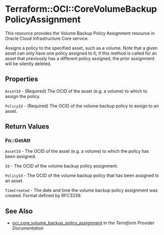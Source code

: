 # Terraform::OCI::CoreVolumeBackupPolicyAssignment

This resource provides the Volume Backup Policy Assignment resource in Oracle Cloud Infrastructure Core service.

Assigns a policy to the specified asset, such as a volume. Note that a given asset can
only have one policy assigned to it; if this method is called for an asset that previously
has a different policy assigned, the prior assignment will be silently deleted.

## Properties

`AssetId` - (Required) The OCID of the asset (e.g. a volume) to which to assign the policy.

`PolicyId` - (Required) The OCID of the volume backup policy to assign to an asset.


## Return Values

### Fn::GetAtt

`AssetId` - The OCID of the asset (e.g. a volume) to which the policy has been assigned.

`Id` - The OCID of the volume backup policy assignment.

`PolicyId` - The OCID of the volume backup policy that has been assigned to an asset.

`TimeCreated` - The date and time the volume backup policy assignment was created. Format defined by RFC3339.

## See Also

* [oci_core_volume_backup_policy_assignment](https://www.terraform.io/docs/providers/oci/r/core_volume_backup_policy_assignment.html) in the _Terraform Provider Documentation_